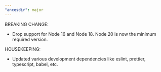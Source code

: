 ```yaml
---
"ancesdir": major
---
```


BREAKING CHANGE:
- Drop support for Node 16 and Node 18. Node 20 is now the minimum required version.

HOUSEKEEPING:
- Updated various development dependencies like eslint, prettier, typescript, babel, etc.
